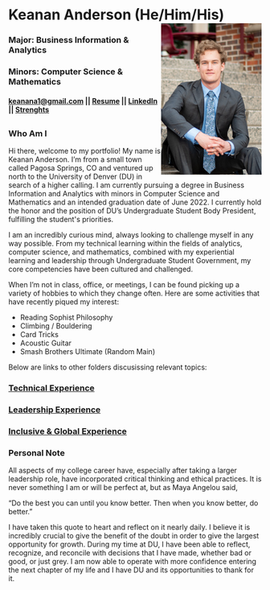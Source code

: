 # Keanan Anderson (He/Him/His) <img src="/Assets/img/prof_pic.jpg" alt="drawing" width="200" align = "right"/>
### Major: Business Information & Analytics
### Minors: Computer Science & Mathematics
#### keanana1@gmail.com || [Resume](Resume%202021%20Updated%201.pdf) || [LinkedIn](https://www.linkedin.com/in/keanan-anderson-curious/) || [Strenghts](StrengthInsightGallup.pdf)
##
### Who Am I
Hi there, welcome to my portfolio! My name is Keanan Anderson. I’m from a small town called Pagosa Springs, CO and ventured up north to the University of Denver (DU) in search of a higher calling. I am currently pursuing a degree in Business Information and Analytics with minors in Computer Science and Mathematics and an intended graduation date of June 2022. I currently hold the honor and the position of DU’s Undergraduate Student Body President, fulfilling the student's priorities. 

I am an incredibly curious mind, always looking to challenge myself in any way possible. From my technical learning within the fields of analytics, computer science, and mathematics, combined with my experiential learning and leadership through Undergraduate Student Government, my core competencies have been cultured and challenged. 

When I’m not in class, office, or meetings, I can be found picking up a variety of hobbies to which they change often. Here are some activities that have recently piqued my interest:
-	Reading Sophist Philosophy
-	Climbing / Bouldering
-	Card Tricks
-	Acoustic Guitar
-	Smash Brothers Ultimate (Random Main)

Below are links to other folders discusissing relevant topics:

### [Technical Experience](TechnicalExperience/)

### [Leadership Experience](Leadership/)

### [Inclusive & Global Experience](GlobalExperience/)

### Personal Note
All aspects of my college career have, especially after taking a larger leadership role, have incorporated critical thinking and ethical practices. It is never something I am or will be perfect at, but as Maya Angelou said, 

“Do the best you can until you know better. Then when you know better, do better.”

I have taken this quote to heart and reflect on it nearly daily. I believe it is incredibly crucial to give the benefit of the doubt in order to give the largest opportunity for growth. During my time at DU, I have been able to reflect, recognize, and reconcile with decisions that I have made, whether bad or good, or just grey. I am now able to operate with more confidence entering the next chapter of my life and I have DU and its opportunities to thank for it.

<!--
**Andes-Kea/Andes-Kea** is a ✨ _special_ ✨ repository because its `README.md` (this file) appears on your GitHub profile.

Here are some ideas to get you started:

- 🔭 I’m currently working on ...
- 🌱 I’m currently learning ...
- 👯 I’m looking to collaborate on ...
- 🤔 I’m looking for help with ...
- 💬 Ask me about ...
- 📫 How to reach me: ...
- 😄 Pronouns: ...
- ⚡ Fun fact: ...
-->
